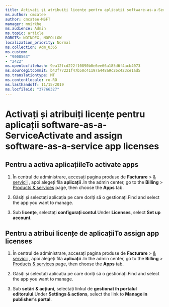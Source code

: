 ```yaml
---
title: Activați și atribuiți licențe pentru aplicații software-as-a-Service
ms.author: cmcatee
author: cmcatee-MSFT
manager: mnirkhe
ms.audience: Admin
ms.topic: article
ROBOTS: NOINDEX, NOFOLLOW
localization_priority: Normal
ms.collection: Adm_O365
ms.custom:
- "9000563"
- "2422"
ms.openlocfilehash: 9ea12fcd222f10890b0e6ee66a185d6f4acb4073
ms.sourcegitcommit: b43f77221f47b50c41197a448a9c26c423ce1ad5
ms.translationtype: MT
ms.contentlocale: ro-RO
ms.lasthandoff: 11/15/2019
ms.locfileid: "37766327"
---
```

# <a name="activate-and-assign-software-as-a-service-app-licenses"></a><span data-ttu-id="4455b-102">Activați și atribuiți licențe pentru aplicații software-as-a-Service</span><span class="sxs-lookup"><span data-stu-id="4455b-102">Activate and assign software-as-a-service app licenses</span></span> 

## <a name="to-activate-apps"></a><span data-ttu-id="4455b-103">Pentru a activa aplicațiile</span><span class="sxs-lookup"><span data-stu-id="4455b-103">To activate apps</span></span>

1. <span data-ttu-id="4455b-104">În centrul de administrare, accesați pagina produse de **Facturare** > [& servicii](https://go.microsoft.com/fwlink/p/?linkid=842054) , apoi alegeți fila **aplicații** .</span><span class="sxs-lookup"><span data-stu-id="4455b-104">In the admin center, go to the **Billing** > [Products & services](https://go.microsoft.com/fwlink/p/?linkid=842054) page, then choose the **Apps** tab.</span></span>

2. <span data-ttu-id="4455b-105">Găsiți și selectați aplicația pe care doriți să o gestionați.</span><span class="sxs-lookup"><span data-stu-id="4455b-105">Find and select the app you want to manage.</span></span>

3. <span data-ttu-id="4455b-106">Sub **licențe**, selectați **configurați contul**.</span><span class="sxs-lookup"><span data-stu-id="4455b-106">Under **Licenses**, select **Set up account**.</span></span>  

## <a name="to-assign-app-licenses"></a><span data-ttu-id="4455b-107">Pentru a atribui licențe de aplicații</span><span class="sxs-lookup"><span data-stu-id="4455b-107">To assign app licenses</span></span>

1. <span data-ttu-id="4455b-108">În centrul de administrare, accesați pagina produse de **Facturare** > [& servicii](https://go.microsoft.com/fwlink/p/?linkid=842054) , apoi alegeți fila **aplicații** .</span><span class="sxs-lookup"><span data-stu-id="4455b-108">In the admin center, go to the **Billing** > [Products & services](https://go.microsoft.com/fwlink/p/?linkid=842054) page, then choose the **Apps** tab.</span></span>

2. <span data-ttu-id="4455b-109">Găsiți și selectați aplicația pe care doriți să o gestionați.</span><span class="sxs-lookup"><span data-stu-id="4455b-109">Find and select the app you want to manage.</span></span>  

3. <span data-ttu-id="4455b-110">Sub **setări & acțiuni**, selectați linkul de **gestionat în portalul editorului**.</span><span class="sxs-lookup"><span data-stu-id="4455b-110">Under **Settings & actions**, select the link to **Manage in publisher’s portal**.</span></span>